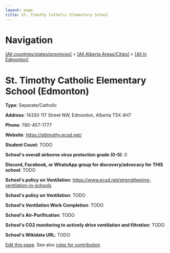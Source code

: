 ```yaml
---
layout: page
title: St. Timothy Catholic Elementary School
---
```

# Navigation

[[All countries/states/provinces]](../../..) > [[All Alberta Areas/Cities]](../..) > [[All In Edmonton]](..)

# St. Timothy Catholic Elementary School (Edmonton)

**Type**: Separate/Catholic

**Address**: 14330 117 Street NW, Edmonton, Alberta T5X 4H7

**Phone**: 780-457-1777

**Website**: <https://sttimothy.ecsd.net/>

**Student Count**: TODO

**School's overall airborne virus protection grade (0-5)**: 0

**Discord, Facebook, or WhatsApp group for discovery/advocacy for THIS school**: TODO

**School's policy on Ventilation**: <https://www.ecsd.net/strengthening-ventilation-in-schools>

**School's policy on Ventilation**: TODO

**School's Ventilation Work Completion**: TODO

**School's Air-Purification**: TODO

**School's CO2 monitoring to actively drive ventilation and filtration**: TODO

**School's Wikidata URL**: TODO


[Edit this page](https://github.com/ventilate-schools/AB/edit/main/./Edmonton/St._Timothy_Catholic_Elementary_School.md). See also [rules for contribution](../../../contribution-rules/)